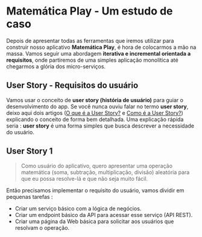 # Matemática Play - Um estudo de caso

Depois de apresentar todas as ferramentas que iremos utilizar para construir nosso aplicativo **Matemática Play**, é hora de colocarmos a mão na massa.
Vamos seguir uma abordagem **iterativa e incremental orientada a requisitos**, onde partiremos de uma simples aplicação monolítica até chegarmos a glória dos micro-serviços.

## User Story - Requisitos do usuário

Vamos usar o conceito de **user story (história de usuário)** para guiar o desenvolvimento do app. Se você nunca ouviu falar no termo **user story**, deixo aqui dois artigos ([O que é a User Story?](http://www.knowledge21.com.br/sobreagilidade/user-stories/o-que-e-user-story/) e [Como é a User Story?](http://www.knowledge21.com.br/sobreagilidade/user-stories/como-e-user-story/)) explicando o conceito de forma bem detalhada. Uma explicação rápida seria : **user story** é uma forma simples que busca descrever a necessidade do usuário. 

## User Story 1
> Como usuário do aplicativo, quero apresentar uma operação matemática (soma, subtração, multiplicação, divisão) aleatória para que eu possa resolve-lá e que não seja muito fácil.

Então precisamos implementar o requisito do usuário, vamos dividir em pequenas tarefas :
 - Criar um serviço básico com a lógica de negócios. 
 - Criar um endpoint básico da API para acessar esse serviço (API REST). 
 - Criar uma página da Web básica para solicitar aos usuários que resolvam o operação.
